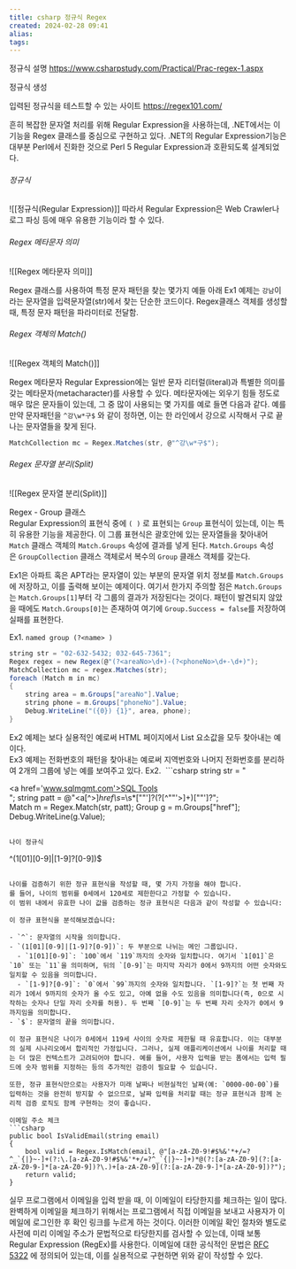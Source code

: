 ```yaml
---
title: csharp 정규식 Regex
created: 2024-02-28 09:41
alias:
tags:
---
```

정규식 설명
https://www.csharpstudy.com/Practical/Prac-regex-1.aspx

정규식 생성


입력된 정규식을 테스트할 수 있는 사이트
https://regex101.com/

흔히 복잡한 문자열 처리를 위해 Regular Expression을 사용하는데, .NET에서는 이 기능을 Regex 클래스를 중심으로 구현하고 있다. 
.NET의 Regular Expression기능은 대부분 Perl에서 진화한 것으로 Perl 5 Regular Expression과 호환되도록 설계되었다. 
###### 정규식
![[정규식(Regular Expression)]]
따라서 Regular Expression은 
Web Crawler나 로그 파싱 등에 매우 유용한 기능이라 할 수 있다.

###### Regex 메타문자  의미
![[Regex 메타문자  의미]]

Regex 클래스를 사용하여 특정 문자 패턴을 찾는 몇가지 예들
아래 Ex1 예제는 `강남`이라는 문자열을 입력문자열(str)에서 찾는 단순한 코드이다. 
Regex클래스 객체를 생성할 때, 특정 문자 패턴을 파라미터로 전달함.
###### Regex 객체의 Match()
![[Regex 객체의 Match()]]

Regex 메타문자
Regular Expression에는 일반 문자 리터럴(literal)과 특별한 의미를 갖는 메타문자(metacharacter)를 사용할 수 있다.
메타문자에는 외우기 힘들 정도로 매우 많은 문자들이 있는데, 그 중 많이 사용되는 몇 가지를 예로 들면 다음과 같다. 
예를 만약 문자패턴을 
	`^강\w*구$` 와 같이 정하면, 
	이는 한 라인에서 강으로 시작해서 구로 끝나는 문자열들을 찾게 된다.
```csharp
MatchCollection mc = Regex.Matches(str, @"^강\w*구$");
```





###### Regex 문자열 분리(Split)
![[Regex 문자열 분리(Split)]]

Regex - Group 클래스  
Regular Expression의 표현식 중에 `( )` 로 표현되는 `Group` 표현식이 있는데, 
이는 특히 유용한 기능을 제공한다. 
이 그룹 표현식은 괄호안에 있는 문자열들을 찾아내어 `Match` 클래스 객체의 `Match.Groups` 속성에 결과를 넣게 된다. 
`Match.Groups` 속성은 `GroupCollection` 클래스 객체로서 복수의 `Group` 클래스 객체를 갖는다.  

Ex1은 아파트 혹은 APT라는 문자열이 있는 부분의 문자열 위치 정보를 `Match.Groups`에 저장하고, 이를 출력해 보이는 예제이다. 
여기서 한가지 주의할 점은 `Match.Groups`는 `Match.Groups[1]`부터 각 그룹의 결과가 저장된다는 것이다. 
패턴이 발견되지 않았을 때에도 `Match.Groups[0]`는 존재하여 여기에 `Group.Success = false`를 저장하여 실패를 표현한다.  

Ex1. `named group (?<name> )`
```csharp
string str = "02-632-5432; 032-645-7361";
Regex regex = new Regex(@"(?<areaNo>\d+)-(?<phoneNo>\d+-\d+)");
MatchCollection mc = regex.Matches(str);
foreach (Match m in mc)
{                             
    string area = m.Groups["areaNo"].Value;
    string phone = m.Groups["phoneNo"].Value;
    Debug.WriteLine("({0}) {1}", area, phone);
}
```

Ex2 예제는 보다 실용적인 예로써 HTML 페이지에서 List 요소값을 모두 찾아내는 예이다.  
Ex3 예제는 전화번호의 패턴을 찾아내는 예로써 지역번호와 나머지 전화번호를 분리하여 2개의 그룹에 넣는 예를 보여주고 있다.
Ex2. 
 ```csharp
string str = "<div><a href='www.sqlmgmt.com'>SQL Tools</a></div>";
string patt = @"<a[^>]*href\s*=\s*[""']?(?<href>[^""'>]+)[""']?";
Match m = Regex.Match(str, patt);
Group g = m.Groups["href"];
Debug.WriteLine(g.Value);
```

나이 정규식
```
^(1[01][0-9]|[1-9]?[0-9])$
```

나이를 검증하기 위한 정규 표현식을 작성할 때, 몇 가지 가정을 해야 합니다. 
를 들어, 나이의 범위를 0세에서 120세로 제한한다고 가정할 수 있습니다. 
이 범위 내에서 유효한 나이 값을 검증하는 정규 표현식은 다음과 같이 작성할 수 있습니다:

이 정규 표현식을 분석해보겠습니다:

- `^`: 문자열의 시작을 의미합니다.
- `(1[01][0-9]|[1-9]?[0-9])`: 두 부분으로 나뉘는 메인 그룹입니다.
  - `1[01][0-9]`: `100`에서 `119`까지의 숫자와 일치합니다. 여기서 `1[01]`은 `10` 또는 `11`을 의미하며, 뒤의 `[0-9]`는 마지막 자리가 0에서 9까지의 어떤 숫자와도 일치할 수 있음을 의미합니다.
  - `[1-9]?[0-9]`: `0`에서 `99`까지의 숫자와 일치합니다. `[1-9]?`는 첫 번째 자리가 1에서 9까지의 숫자가 올 수도 있고, 아예 없을 수도 있음을 의미합니다(즉, 0으로 시작하는 숫자나 단일 자리 숫자를 허용). 두 번째 `[0-9]`는 두 번째 자리 숫자가 0에서 9까지임을 의미합니다.
- `$`: 문자열의 끝을 의미합니다.

이 정규 표현식은 나이가 0세에서 119세 사이의 숫자로 제한될 때 유효합니다. 이는 대부분의 실제 시나리오에서 합리적인 가정입니다. 그러나, 실제 애플리케이션에서 나이를 처리할 때는 더 많은 컨텍스트가 고려되어야 합니다. 예를 들어, 사용자 입력을 받는 폼에서는 입력 필드에 숫자 범위를 지정하는 등의 추가적인 검증이 필요할 수 있습니다. 

또한, 정규 표현식만으로는 사용자가 미래 날짜나 비현실적인 날짜(예: `0000-00-00`)를 입력하는 것을 완전히 방지할 수 없으므로, 날짜 입력을 처리할 때는 정규 표현식과 함께 논리적 검증 로직도 함께 구현하는 것이 좋습니다.

이메일 주소 체크
```csharp
public bool IsValidEmail(string email)
{    
    bool valid = Regex.IsMatch(email, @"[a-zA-Z0-9!#$%&'*+/=?^_`{|}~-]+(?:\.[a-zA-Z0-9!#$%&'*+/=?^_`{|}~-]+)*@(?:[a-zA-Z0-9](?:[a-zA-Z0-9-]*[a-zA-Z0-9])?\.)+[a-zA-Z0-9](?:[a-zA-Z0-9-]*[a-zA-Z0-9])?");
    return valid;
}
```
실무 프로그램에서 이메일을 입력 받을 때, 이 이메일이 타당한지를 체크하는 일이 많다. 
완벽하게 이메일을 체크하기 위해서는 프로그램에서 직접 이메일을 보내고 사용자가 이메일에 로그인한 후 확인 링크를 누르게 하는 것이다. 
이러한 이메일 확인 절차와 별도로 사전에 미리 이메일 주소가 문법적으로 타당한지를 검사할 수 있는데, 이때 보통 Regular Expression (RegEx)를 사용한다. 
이메일에 대한 공식적인 문법은 [RFC 5322](http://tools.ietf.org/html/rfc5322#section-3.4) 에 정의되어 있는데, 이를 실용적으로 구현하면 위와 같이 작성할 수 있다.
